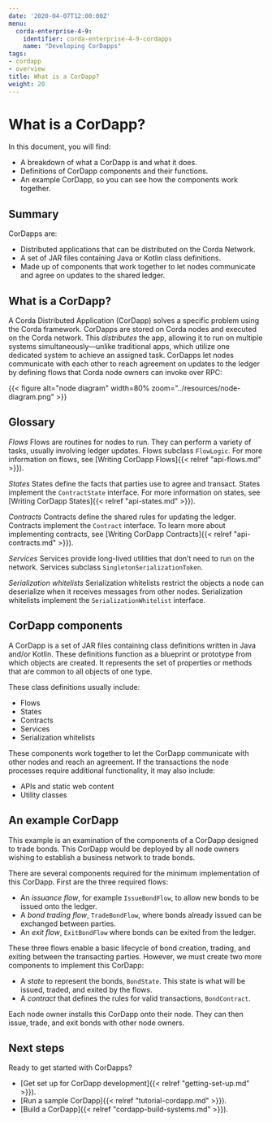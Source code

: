 ```yaml
---
date: '2020-04-07T12:00:00Z'
menu:
  corda-enterprise-4-9:
    identifier: corda-enterprise-4-9-cordapps
    name: "Developing CorDapps"
tags:
- cordapp
- overview
title: What is a CorDapp?
weight: 20
---
```


# What is a CorDapp?

In this document, you will find:

* A breakdown of what a CorDapp is and what it does.
* Definitions of CorDapp components and their functions.
* An example CorDapp, so you can see how the components work together.

## Summary

CorDapps are:

* Distributed applications that can be distributed on the Corda Network.
* A set of JAR files containing Java or Kotlin class definitions.
* Made up of components that work together to let nodes communicate and agree on updates to the shared ledger.

## What is a CorDapp?

A Corda Distributed Application (CorDapp) solves a specific problem using the Corda framework. CorDapps are stored on Corda nodes and executed on the Corda network. This *distributes* the app, allowing it to run on multiple systems simultaneously—unlike traditional apps, which utilize one dedicated system to achieve an assigned task. CorDapps let nodes communicate with each other to reach agreement on updates to the ledger by defining flows that Corda node owners can invoke over RPC:

{{< figure alt="node diagram" width=80% zoom="../resources/node-diagram.png" >}}

## Glossary

*Flows*
  Flows are routines for nodes to run. They can perform a variety of tasks, usually involving ledger updates. Flows
  subclass `FlowLogic`. For more information on flows, see [Writing CorDapp Flows]{{< relref "api-flows.md" >}}).

*States*
  States define the facts that parties use to agree and transact. States implement the `ContractState` interface. For more
  information on states, see [Writing CorDapp States]{{< relref "api-states.md" >}}).

*Contracts*
  Contracts define the shared rules for updating the ledger. Contracts implement the `Contract` interface. To learn
  more about implementing contracts, see [Writing CorDapp Contracts]{{< relref "api-contracts.md" >}}).

*Services*
  Services provide long-lived utilities that don’t need to run on the network. Services subclass `SingletonSerializationToken`.

*Serialization whitelists*
  Serialization whitelists restrict the objects a node can deserialize when it receives messages from other nodes.
  Serialization whitelists implement the `SerializationWhitelist` interface.


## CorDapp components

A CorDapp is a set of JAR files containing class definitions written in Java and/or Kotlin. These definitions function as a blueprint or prototype from which objects are created. It represents the set of properties or methods that are common to all objects of one type.

These class definitions usually include:

* Flows
* States
* Contracts
* Services
* Serialization whitelists

These components work together to let the CorDapp communicate with other nodes and reach an agreement. If the transactions the node processes require additional functionality, it may also include:

* APIs and static web content
* Utility classes


## An example CorDapp

This example is an examination of the components of a CorDapp designed to trade bonds. This CorDapp would be deployed by all node owners wishing to establish a business network to trade bonds.

There are several components required for the minimum implementation of this CorDapp. First are the three required flows:

* An *issuance flow*, for example `IssueBondFlow`, to allow new bonds to be issued onto the ledger.
* A *bond trading flow*, `TradeBondFlow`, where bonds already issued can be exchanged between parties.
* An *exit flow*, `ExitBondFlow` where bonds can be exited from the ledger.

These three flows enable a basic lifecycle of bond creation, trading, and exiting between the transacting parties.
However, we must create two more components to implement this CorDapp:

* A *state* to represent the bonds, `BondState`. This state is what will be issued, traded, and exited by the flows.
* A *contract* that defines the rules for valid transactions, `BondContract`.

Each node owner installs this CorDapp onto their node. They can then issue, trade, and exit bonds with other node owners.


## Next steps

Ready to get started with CorDapps?

* [Get set up for CorDapp development]{{< relref "getting-set-up.md" >}}).
* [Run a sample CorDapp]{{< relref "tutorial-cordapp.md" >}}).
* [Build a CorDapp]{{< relref "cordapp-build-systems.md" >}}).
